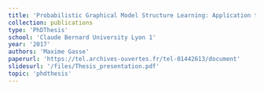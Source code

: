 ```yaml
---
title: 'Probabilistic Graphical Model Structure Learning: Application to Multi-Label Classification'
collection: publications
type: 'PhDThesis'
school: 'Claude Bernard University Lyon 1'
year: '2017'
authors: 'Maxime Gasse'
paperurl: 'https://tel.archives-ouvertes.fr/tel-01442613/document'
slidesurl: '/files/Thesis_presentation.pdf'
topic: 'phdthesis'
---
```

